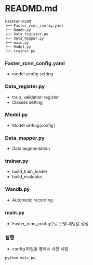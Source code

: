 # READMD.md

```aiignore
Faseter-RCNN
├── Faster_rcnn_config.yaml
├── Wandb.py
├── Data_register.py
├── Data_mapper.py
├── main.py
├── Model.py
└── trainer.py
```

### Faster_rcnn_config.yaml
- model config setting

### Data_register.py
- train, validation register
- Classes setting

### Model.py
- Model setting(config)

### Data_mapper.py
-  Data augmentation

### trainer.py
-  build_train_loader
-  build_evaluator

### Wandb.py
- Automatic recording

### main.py
- Faster_rcnn_config으로 모델 세팅값 설정

### 실행
- config 파일을 통해서 사전 세팅
```실행
python main.py
```
